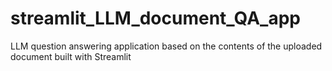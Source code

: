 # streamlit_LLM_document_QA_app
LLM question answering application based on the contents of the uploaded document built with Streamlit
